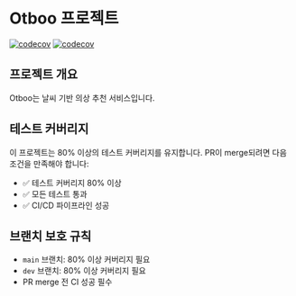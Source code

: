 # Otboo 프로젝트

[![codecov](https://codecov.io/gh/33otot/sb03-otboo-team03/branch/main/graph/badge.svg)](https://codecov.io/gh/33otot/sb03-otboo-team03)
[![codecov](https://codecov.io/gh/33otot/sb03-otboo-team03/branch/dev/graph/badge.svg)](https://codecov.io/gh/33otot/sb03-otboo-team03)

## 프로젝트 개요

Otboo는 날씨 기반 의상 추천 서비스입니다.

## 테스트 커버리지

이 프로젝트는 80% 이상의 테스트 커버리지를 유지합니다. PR이 merge되려면 다음 조건을 만족해야 합니다:

- ✅ 테스트 커버리지 80% 이상
- ✅ 모든 테스트 통과
- ✅ CI/CD 파이프라인 성공

## 브랜치 보호 규칙

- `main` 브랜치: 80% 이상 커버리지 필요
- `dev` 브랜치: 80% 이상 커버리지 필요
- PR merge 전 CI 성공 필수